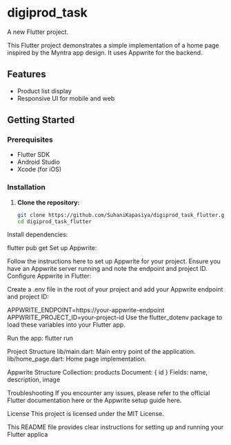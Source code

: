# digiprod_task

A new Flutter project.

This Flutter project demonstrates a simple implementation of a home page inspired by the Myntra app design. It uses Appwrite for the backend.

## Features
- Product list display
- Responsive UI for mobile and web

## Getting Started

### Prerequisites
- Flutter SDK
- Android Studio
- Xcode (for iOS)

### Installation

1. **Clone the repository:**
   ```bash
   git clone https://github.com/SuhaniKapasiya/digiprod_task_flutter.git
   cd digiprod_task_flutter
Install dependencies:


flutter pub get
Set up Appwrite:

Follow the instructions here to set up Appwrite for your project.
Ensure you have an Appwrite server running and note the endpoint and project ID.
Configure Appwrite in Flutter:

Create a .env file in the root of your project and add your Appwrite endpoint and project ID:


APPWRITE_ENDPOINT=https://your-appwrite-endpoint
APPWRITE_PROJECT_ID=your-project-id
Use the flutter_dotenv package to load these variables into your Flutter app.

Run the app:
flutter run

Project Structure
lib/main.dart: Main entry point of the application.
lib/home_page.dart: Home page implementation.

Appwrite Structure
Collection: products
Document: { id }
Fields: name, description, image

Troubleshooting
If you encounter any issues, please refer to the official Flutter documentation here or the Appwrite setup guide here.

License
This project is licensed under the MIT License.

This README file provides clear instructions for setting up and running your Flutter applica

